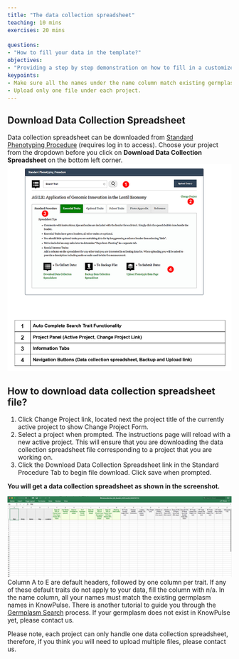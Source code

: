 ```yaml
---
title: "The data collection spreadsheet"
teaching: 10 mins
exercises: 20 mins
 
questions:
- "How to fill your data in the template?"
objectives:
- "Providing a step by step demonstration on how to fill in a customized template."
keypoints:
- Make sure all the names under the name column match existing germplasm in KnowPulse.
- Upload only one file under each project. 
---
```


## Download Data Collection Spreadsheet 

Data collection spreadsheet can be downloaded from [Standard Phenotyping Procedure](https://knowpulse.usask.ca/phenotypes/raw/instructions) (requires log in to access). Choose your project from the dropdown before you click on **Download Data Collection Spreadsheet** on the bottom left corner. 
![Screenshot of main code listing](../fig/howto-upload-raw-phenotypic-data.7.png)


## How to download data collection spreadsheet file?

1.	Click Change Project link, located next the project title of the currently active project to show Change Project Form.
2.	Select a project when prompted. The instructions page will reload with a new active project. This will ensure that you are downloading the data collection spreadsheet file corresponding to a project that you are working on.
3.	Click the Download Data Collection Spreadsheet link in the Standard Procedure Tab to begin file download. Click save when prompted.


**You will get a data collection spreadsheet as shown in the screenshot.**

![Screenshot of main code listing](../fig/howto-upload-raw-phenotypic-data.8.png)
Column A to E are default headers, followed by one column per trait. If any of these default traits do not apply to your data, fill the column with n/a. In the name column, all your names must match the existing germplasm names in KnowPulse. There is another tutorial to guide you through the [Germplasm Search](https://knowpulse-knowledgebase.github.io/Germplasm-Search/) process. If your germplasm does not exist in KnowPulse yet, please contact us.

Please note, each project can only handle one data collection spreadsheet, therefore, if you think you will need to upload multiple files, please contact us. 
